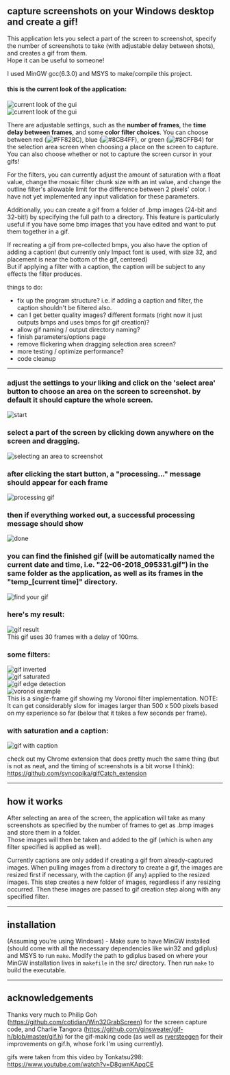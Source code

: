 ## capture screenshots on your Windows desktop and create a gif!    
    
This application lets you select a part of the screen to screenshot, specify the number of screenshots to take (with adjustable delay between shots), and creates a gif from them.    
Hope it can be useful to someone!    
    
I used MinGW gcc(6.3.0) and MSYS to make/compile this project.    
    
#### this is the current look of the application:     
![current look of the gui](screenshots/current.png "current look")    
![current look of the gui](screenshots/current_parameters_page.png "current look (parameters page)")    
 
There are adjustable settings, such as the <b>number of frames</b>, the <b>time delay between frames</b>, and some <b>color filter choices</b>.  You can choose between red (![#FF828C](https://placehold.it/15/FF828C/000000?text=+)), blue (![#8CB4FF](https://placehold.it/15/8CB4FF/000000?text=+)), or green (![#8CFFB4](https://placehold.it/15/8CFFB4/000000?text=+)) for the selection area screen when choosing a place on the screen to capture.
You can also choose whether or not to capture the screen cursor in your gifs!   
    
For the filters, you can currently adjust the amount of saturation with a float value, change the mosaic filter chunk size with an int value, and change the outline filter's allowable limit for the difference between 2 pixels' color. I have not yet implemented any input validation for these parameters.    
    
Additionally, you can create a gif from a folder of .bmp images (24-bit and 32-bit!) by specifying the full path to a directory. This feature is particularly useful if you have some bmp images that you have edited and want to put them together in a gif.
    
If recreating a gif from pre-collected bmps, you also have the option of adding a caption! (but currently only Impact font is used, with size 32, and placement is near the bottom of the gif, centered)    
But if applying a filter with a caption, the caption will be subject to any effects the filter produces.    
    
things to do:    
- fix up the program structure? i.e. if adding a caption and filter, the caption shouldn't be filtered also.    
- can I get better quality images? different formats (right now it just outputs bmps and uses bmps for gif creation)?    
- allow gif naming / output directory naming?      
- finish parameters/options page    
- remove flickering when dragging selection area screen?    
- more testing / optimize performance?    
- code cleanup
      
- - -    
### adjust the settings to your liking and click on the 'select area' button to choose an area on the screen to screenshot. by default it should capture the whole screen.      
![start](screenshots/start.png "the gui")    
     
### select a part of the screen by clicking down anywhere on the screen and dragging.    
![selecting an area to screenshot](screenshots/selection.png "selecting an area to screenshot")    
    
### after clicking the start button, a "processing..." message should appear for each frame    
![processing gif](screenshots/processing.png "processing the gif")    
    
### then if everything worked out, a successful processing message should show 
![done](screenshots/process_successful.png "finished processing")    
    
### you can find the finished gif (will be automatically named the current date and time, i.e. "22-06-2018_095331.gif") in the same folder as the application, as well as its frames in the "temp_[current time]" directory.    
![find your gif](screenshots/done.png "find the gif and its frames")    
    
### here's my result:    
![gif result](screenshots/test.gif "f22! wow!'")    
This gif uses 30 frames with a delay of 100ms.    
    
### some filters:    
![gif inverted](screenshots/test_inverted.gif)    
![gif saturated](screenshots/test_saturated.gif)    
![gif edge detection](screenshots/test_edge_detect.gif)    
![voronoi example](screenshots/voronoi_example.gif)    
This is a single-frame gif showing my Voronoi filter implementation. NOTE: It can get considerably slow for images larger than 500 x 500 pixels based on my experience so far (below that it takes a few seconds per frame).    
    
### with saturation and a caption:    
![gif with caption](screenshots/caption_demo.gif)    
     
check out my Chrome extension that does pretty much the same thing (but is not as neat, and the timing of screenshots is a bit worse I think): https://github.com/syncopika/gifCatch_extension    
    
- - -    
## how it works    
After selecting an area of the screen, the application will take as many screenshots as specified by the number of frames to get as .bmp images and store them in a folder.    
Those images will then be taken and added to the gif (which is when any filter specified is applied as well).    
    
Currently captions are only added if creating a gif from already-captured images. When pulling images from a directory to create a gif, the images are resized first if necessary, with the caption (if any) applied to the resized images. This step creates a new folder of images, regardless if any resizing occurred. Then these images are passed to gif creation step along with any specified filter.    
    
- - -    
## installation
(Assuming you're using Windows) - Make sure to have MinGW installed (should come with all the necessary dependencies like win32 and gdiplus) and MSYS to run `make`. Modify the path to gdiplus based on where your MinGW installation lives in `makefile` in the src/ directory. Then run `make` to build the executable.    
    
- - -    
## acknowledgements
Thanks very much to Philip Goh (https://github.com/cotidian/Win32GrabScreen) for the screen capture code, and Charlie Tangora (https://github.com/ginsweater/gif-h/blob/master/gif.h) for the gif-making code (as well as [rversteegen](https://github.com/rversteegen/gif-h) for their improvements on gif.h, whose fork I'm using currently).    

gifs were taken from this video by Tonkatsu298: https://www.youtube.com/watch?v=D8gwnKApqCE   
